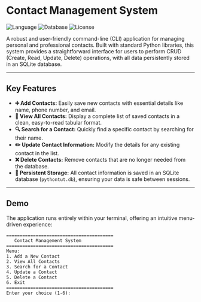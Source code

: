 # Contact Management System

![Language](https://img.shields.io/badge/Python-3776AB?style=for-the-badge&logo=python&logoColor=white)
![Database](https://img.shields.io/badge/SQLite-003B57?style=for-the-badge&logo=sqlite&logoColor=white)
![License](https://img.shields.io/badge/License-MIT-yellow.svg?style=for-the-badge)

A robust and user-friendly command-line (CLI) application for managing personal and professional contacts. Built with standard Python libraries, this system provides a straightforward interface for users to perform CRUD (Create, Read, Update, Delete) operations, with all data persistently stored in an SQLite database.

---

## Key Features

-   **➕ Add Contacts:** Easily save new contacts with essential details like name, phone number, and email.
-   **📄 View All Contacts:** Display a complete list of saved contacts in a clean, easy-to-read tabular format.
-   **🔍 Search for a Contact:** Quickly find a specific contact by searching for their name.
-   **✏️ Update Contact Information:** Modify the details for any existing contact in the list.
-   **❌ Delete Contacts:** Remove contacts that are no longer needed from the database.
-   **💾 Persistent Storage:** All contact information is saved in an SQLite database (`pythontut.db`), ensuring your data is safe between sessions.

---

## Demo

The application runs entirely within your terminal, offering an intuitive menu-driven experience:

```text
========================================
   Contact Management System
========================================
Menu:
1. Add a New Contact
2. View All Contacts
3. Search for a Contact
4. Update a Contact
5. Delete a Contact
6. Exit
========================================
Enter your choice (1-6):
